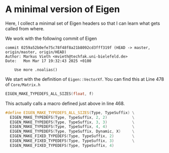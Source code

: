 # A minimal version of Eigen

Here, I collect a minimal set of Eigen headers so that I
can learn what gets called from where.

We work with the following commit of Eigen

```
commit 0259a52b0efe75c78f48f8a21b8092cd3fff319f (HEAD -> master, origin/master, origin/HEAD)
Author: Markus Vieth <mvieth@techfak.uni-bielefeld.de>
Date:   Mon Mar 17 19:32:43 2025 +0100

    Use more .noalias()

```

We start with the definition of `Eigen::VectorXf`. You can find this
at Line 478 of `Core/Matrix.h`

```c++
EIGEN_MAKE_TYPEDEFS_ALL_SIZES(float, f)
```

This actually calls a macro defined just above in line 468.

```c++
#define EIGEN_MAKE_TYPEDEFS_ALL_SIZES(Type, TypeSuffix) \
  EIGEN_MAKE_TYPEDEFS(Type, TypeSuffix, 2, 2)           \
  EIGEN_MAKE_TYPEDEFS(Type, TypeSuffix, 3, 3)           \
  EIGEN_MAKE_TYPEDEFS(Type, TypeSuffix, 4, 4)           \
  EIGEN_MAKE_TYPEDEFS(Type, TypeSuffix, Dynamic, X)     \
  EIGEN_MAKE_FIXED_TYPEDEFS(Type, TypeSuffix, 2)        \
  EIGEN_MAKE_FIXED_TYPEDEFS(Type, TypeSuffix, 3)        \
  EIGEN_MAKE_FIXED_TYPEDEFS(Type, TypeSuffix, 4)
```

